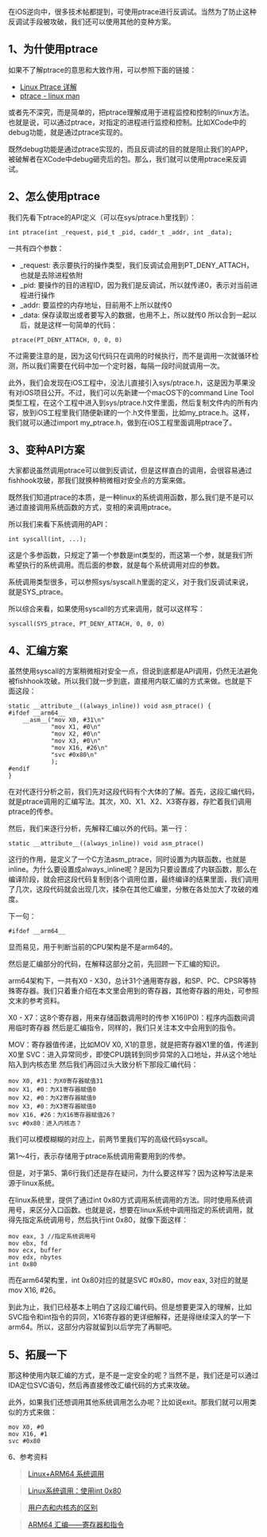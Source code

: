 在iOS逆向中，很多技术帖都提到，可使用ptrace进行反调试。当然为了防止这种反调试手段被攻破，我们还可以使用其他的变种方案。

## 1、为什使用ptrace
如果不了解ptrace的意思和大致作用，可以参照下面的链接：

* [Linux Ptrace 详解](https://www.cnblogs.com/yibutian/p/9482972.html)
* [ptrace - linux man](http://man7.org/linux/man-pages/man2/ptrace.2.html)

或者先不深究，而是简单的，把ptrace理解成用于进程监控和控制的linux方法。也就是说，可以通过ptrace，对指定的进程进行监控和控制。比如XCode中的debug功能，就是通过ptrace实现的。

既然debug功能是通过ptrace实现的，而且反调试的目的就是阻止我们的APP，被破解者在XCode中debug砸壳后的包。那么，我们就可以使用ptrace来反调试。

## 2、怎么使用ptrace
我们先看下ptrace的API定义（可以在sys/ptrace.h里找到）：

``` int ptrace(int _request, pid_t _pid, caddr_t _addr, int _data); ```

一共有四个参数：

* _request: 表示要执行的操作类型，我们反调试会用到PT_DENY_ATTACH，也就是去除进程依附
* _pid: 要操作的目的进程ID，因为我们是反调试，所以就传递0，表示对当前进程进行操作
* _addr: 要监控的内存地址，目前用不上所以就传0
* _data: 保存读取出或者要写入的数据，也用不上，所以就传0
所以合到一起以后，就是这样一句简单的代码：

``` ptrace(PT_DENY_ATTACH, 0, 0, 0)```

不过需要注意的是，因为这句代码只在调用的时候执行，而不是调用一次就循环检测，所以我们需要在代码中加一个定时器，每隔一段时间就调用一次。

此外，我们会发现在iOS工程中，没法儿直接引入sys/ptrace.h，这是因为苹果没有对iOS项目公开。不过，我们可以先新建一个macOS下的command Line Tool类型工程，在这个工程中进入到sys/ptrace.h文件里面，然后复制文件内的所有内容，放到iOS工程里我们随便新建的一个.h文件里面，比如my_ptrace.h。这样，我们就可以通过import my_ptrace.h，做到在iOS工程里面调用ptrace了。

## 3、变种API方案
大家都说虽然调用ptrace可以做到反调试，但是这样直白的调用，会很容易通过fishhook攻破，那我们就换种稍微相对安全点的方案来做。

既然我们知道ptrace的本质，是一种linux的系统调用函数，那么我们是不是可以通过直接调用系统函数的方式，变相的来调用ptrace。

所以我们来看下系统调用的API：

``` int syscall(int, ...); ```

这是个多参函数，只规定了第一个参数是int类型的，而这第一个参，就是我们所希望执行的系统调用。而后面的参数，就是每个系统调用对应的参数。

系统调用类型很多，可以参照sys/syscall.h里面的定义，对于我们反调试来说，就是SYS_ptrace。

所以综合来看，如果使用syscall的方式来调用，就可以这样写：

```syscall(SYS_ptrace, PT_DENY_ATTACH, 0, 0, 0)```
## 4、汇编方案
虽然使用syscall的方案稍微相对安全一点，但说到底都是API调用，仍然无法避免被fishhook攻破。所以我们就一步到底，直接用内联汇编的方式来做。也就是下面这段：

```
static __attribute__((always_inline)) void asm_ptrace() {
#ifdef __arm64__
    __asm__("mov X0, #31\n"
            "mov X1, #0\n"
            "mov X2, #0\n"
            "mov X3, #0\n"
            "mov X16, #26\n"
            "svc #0x80\n"
            );
#endif
}

```
在对代逐行分析之前，我们先对这段代码有个大体的了解。首先，这段汇编代码，就是ptrace调用的汇编写法。其次，X0、X1、X2、X3寄存器，存贮着我们调用ptrace的传参。

然后，我们来逐行分析，先解释汇编以外的代码。第一行：

``` static __attribute__((always_inline)) void asm_ptrace() ```

这行的作用，是定义了一个C方法asm_ptrace，同时设置为内联函数，也就是inline。为什么要设置成always_inline呢？是因为只要设置成了内联函数，那么在编译阶段，就会把这段代码复制到各个调用位置，最终编译的结果里面，我们调用了几次，这段代码就会出现几次，揉杂在其他汇编里，分散在各处加大了攻破的难度。

下一句：

``` #ifdef __arm64__ ```

显而易见，用于判断当前的CPU架构是不是arm64的。

然后是汇编部分的代码，在解释这部分之前，先回顾一下汇编的知识。

arm64架构下，一共有X0 - X30，总计31个通用寄存器，和SP、PC、CPSR等特殊寄存器。我们只着重介绍在本文里会用到的寄存器，其他寄存器的用处，可参照文末的参考资料。

X0 - X7：这8个寄存器，用来存储函数调用时的传参
X16(IP0)：程序内函数间调用临时寄存器
然后是汇编指令，同样的，我们只关注本文中会用到的指令。

MOV：寄存器值传递，比如MOV X0, X1的意思，就是把寄存器X1里的值，传递到X0里
SVC：进入异常同步，即使CPU跳转到同步异常的入口地址，并从这个地址陷入到内核态里
然后我们再回过头大致分析下那段汇编代码：

```
mov X0, #31：为X0寄存器赋值31
mov X1, #0：为X1寄存器赋值0
mov X2, #0：为X2寄存器赋值0
mov X3, #0：为X3寄存器赋值0
mov X16, #26：为X16寄存器赋值26？
svc #0x80：进入内核态？
```

我们可以模模糊糊的对应上，前两节里我们写的高级代码syscall。

第1～4行，表示存储用于ptrace系统调用需要用到的传参。

但是，对于第5、第6行我们还是存在疑问，为什么要这样写？因为这种写法是来源于linux系统。

在linux系统里，提供了通过int 0x80方式调用系统调用的方法。同时使用系统调用号，来区分入口函数。也就是说，想要在linux系统中调用指定的系统调用，就得先指定系统调用号，然后执行int 0x80，就像下面这样：

```
mov eax, 3 //指定系统调用号
mov ebx, fd
mov ecx, buffer
mov edx, nbytes
int 0x80
```

而在arm64架构里，int 0x80对应的就是SVC #0x80，mov eax, 3对应的就是mov X16, #26。

到此为止，我们已经基本上明白了这段汇编代码。但是想要更深入的理解，比如SVC指令和int指令的异同，X16寄存器的更详细解释，还是得继续深入的学一下arm64。所以，这部分内容就留到以后学完了再聊吧。

## 5、拓展一下
那这种使用内联汇编的方式，是不是一定安全的呢？当然不是，我们还是可以通过IDA定位SVC语句，然后再直接修改汇编代码的方式来攻破。

此外，如果我们还想调用其他系统调用怎么办呢？比如说exit。那我们就可以用类似的方式来做：

```
mov X0, #0
mov X16, #1
svc #0x80
```

6、参考资料

> [Linux+ARM64 系统调用](https://blog.csdn.net/liuhangtiant/article/details/85149369)

> [Linux系统调用：使用int 0x80](https://blog.csdn.net/hq815601489/article/details/80009791)

> [用户态和内核态的区别](https://blog.csdn.net/youngyoungla/article/details/53106671)

> [ARM64 汇编——寄存器和指令](https://www.jianshu.com/p/2f4a5f74ac7a)
